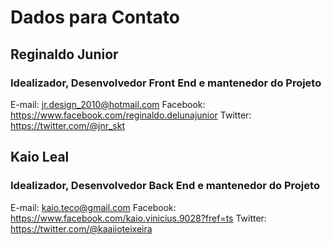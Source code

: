 # Dados para Contato

## Reginaldo Junior

### Idealizador, Desenvolvedor Front End e mantenedor do Projeto

E-mail: jr.design_2010@hotmail.com
Facebook: https://www.facebook.com/reginaldo.delunajunior
Twitter: https://twitter.com/@jnr_skt 

## Kaio Leal

### Idealizador, Desenvolvedor Back End e mantenedor do Projeto

E-mail: kaio.teco@gmail.com
Facebook: https://www.facebook.com/kaio.vinicius.9028?fref=ts
Twitter: https://twitter.com/@kaaiioteixeira 